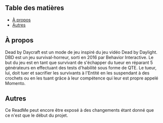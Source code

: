 




## Table des matières

- [À propos](#à-propos)
- [Autres](#autres)

## À propos

Dead by Daycraft est un mode de jeu inspiré du jeu vidéo Dead by Daylight. DBD est un jeu survival-horreur, sorti en 2016 par Behavior Interactive. Le but du jeu est en tant que survivant de s'échapper du tueur
en réparant 5 générateurs en effectuant des tests d'habilité sous forme de QTE. Le tueur, lui, doit tuer et sacrifier les survivants à l'Entité en les
suspendant à des crochets ou en les tuant grâce à leur compétence qui leur est propre appelé Momento.

## Autres

Ce ReadMe peut encore être exposé à des changements étant donné que ce n'est que le début du projet.
